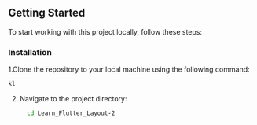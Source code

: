 <!-- GETTING STARTED -->
## Getting Started

To start working with this project locally, follow these steps:


### Installation

1.Clone the repository to your local machine using the following command:
   ```sh
   kl
   ```
2. Navigate to the project directory:

    ```bash
      cd Learn_Flutter_Layout-2
    ```
